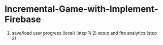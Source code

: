 # Incremental-Game-with-Implement-Firebase
1) save/load user progress (local) (step 1)  2) setup and fire analytics (step 2)
